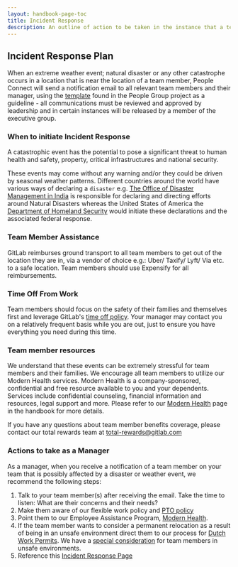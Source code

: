```yaml
---
layout: handbook-page-toc
title: Incident Response
description: An outline of action to be taken in the instance that a team member or group of team members is impacted by an extreme weather event; natural disaster or any other catastrophe.
---
```


## Incident Response Plan

When an extreme weather event; natural disaster or any other catastrophe occurs in a location that is near the location of a team member, People Connect will send a notification email to all relevant team members and their manager, using the [template](https://gitlab.com/gitlab-com/people-group/General/-/blob/master/.gitlab/email_templates/natural_disaster_notification.md) found in the People Group project as a guideline - all communications must be reviewed and approved by leadership and in certain instances will be released by a member of the executive group.

### When to initiate Incident Response
A catastrophic event has the potential to pose a significant threat to human health and safety, property, critical infrastructures and national security. 

These events may come without any warning and/or they could be driven by seasonal weather patterns. Different countries around the world have various ways of declaring a `disaster` e.g. [The Office of Disaster Management in India](https://ndma.gov.in) is responsible for declaring and directing efforts around Natural Disasters whereas the United States of America the [Department of Homeland Security](https://www.dhs.gov/natural-disasters) would initiate these declarations and the associated federal response.

### Team Member Assistance

GitLab reimburses ground transport to all team members to get out of the location they are in, via a vendor of choice e.g.: Uber/ Taxify/ Lyft/ Via etc. to a safe location.  Team members should use Expensify for all reimbursements. 

### Time Off From Work

Team members should focus on the safety of their families and themselves first and leverage GitLab's [time off policy](/handbook/paid-time-off/). Your manager may contact you on a relatively frequent basis while you are out, just to ensure you have everything you need during this time.

### Team member resources

We understand that these events can be extremely stressful for team members and their families. We encourage all team members to utilize our Modern Health services. Modern Health is a company-sponsored, confidential and free resource available to you and your dependents. Services include confidential counseling, financial information and resources, legal support and more. Please refer to our [Modern Health](/handbook/total-rewards/benefits/modern-health/) page in the handbook for more details.

If you have any questions about team member benefits coverage, please contact our total rewards team at total-rewards@gitlab.com

### Actions to take as a Manager
As a manager, when you receive a notification of a team member on your team that is possibly affected by a disaster or weather event, we recommend the following steps: 
1. Talk to your team member(s) after receiving the email. Take the time to listen: What are their concerns and their needs?
1. Make them aware of our flexible work policy and [PTO policy](/handbook/paid-time-off/#paid-time-off)
1. Point them to our Employee Assistance Program, [Modern Health](/handbook/total-rewards/benefits/modern-health/).  
1. If the team member wants to consider a permanent relocation as a result of being in an unsafe environment direct them to our process for [Dutch Work Permits](/handbook/people-group/visas/#dutch-work-permits). We have a [special consideration](/handbook/people-group/visas/#special-considerations-for-team-members-in-unsafe-environments) for team members in unsafe environments. 
1. Reference this [Incident Response Page](/handbook/people-group/disaster-recovery-plan/#disaster-recovery-plan)

